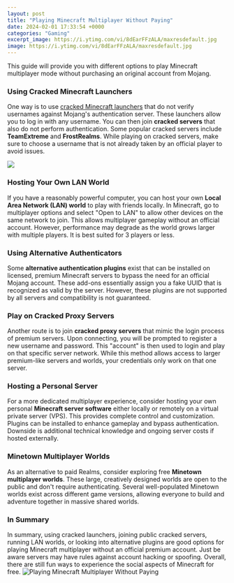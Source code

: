 ```yaml
---
layout: post
title: "Playing Minecraft Multiplayer Without Paying"
date: 2024-02-01 17:33:54 +0000
categories: "Gaming"
excerpt_image: https://i.ytimg.com/vi/8dEarFFzALA/maxresdefault.jpg
image: https://i.ytimg.com/vi/8dEarFFzALA/maxresdefault.jpg
---
```


This guide will provide you with different options to play Minecraft multiplayer mode without purchasing an original account from Mojang.
### Using Cracked Minecraft Launchers
One way is to use [cracked Minecraft launchers](https://store.fi.io.vn/cute-axolotl-funny-i-axolotl-questions-salamander-265/men&) that do not verify usernames against Mojang's authentication server. These launchers allow you to log in with any username. You can then join **cracked servers** that also do not perform authentication. Some popular cracked servers include **TeamExtreme** and **FrostRealms**. While playing on cracked servers, make sure to choose a username that is not already taken by an official player to avoid issues. 

![](https://i.ytimg.com/vi/nSaD2bIS0z4/maxresdefault.jpg)
### Hosting Your Own LAN World
If you have a reasonably powerful computer, you can host your own **Local Area Network (LAN) world** to play with friends locally. In Minecraft, go to multiplayer options and select "Open to LAN" to allow other devices on the same network to join. This allows multiplayer gameplay without an official account. However, performance may degrade as the world grows larger with multiple players. It is best suited for 3 players or less. 
### Using Alternative Authenticators
Some **alternative authentication plugins** exist that can be installed on licensed, premium Minecraft servers to bypass the need for an official Mojang account. These add-ons essentially assign you a fake UUID that is recognized as valid by the server. However, these plugins are not supported by all servers and compatibility is not guaranteed.
### Play on Cracked Proxy Servers  
Another route is to join **cracked proxy servers** that mimic the login process of premium servers. Upon connecting, you will be prompted to register a new username and password. This "account" is then used to login and play on that specific server network. While this method allows access to larger premium-like servers and worlds, your credentials only work on that one server.
### Hosting a Personal Server
For a more dedicated multiplayer experience, consider hosting your own personal **Minecraft server software** either locally or remotely on a virtual private server (VPS). This provides complete control and customization. Plugins can be installed to enhance gameplay and bypass authentication. Downside is additional technical knowledge and ongoing server costs if hosted externally.
### Minetown Multiplayer Worlds
As an alternative to paid Realms, consider exploring free **Minetown multiplayer worlds**. These large, creatively designed worlds are open to the public and don't require authenticating. Several well-populated Minetown worlds exist across different game versions, allowing everyone to build and adventure together in massive shared worlds.
### In Summary 
In summary, using cracked launchers, joining public cracked servers, running LAN worlds, or looking into alternative plugins are good options for playing Minecraft multiplayer without an official premium account. Just be aware servers may have rules against account hacking or spoofing. Overall, there are still fun ways to experience the social aspects of Minecraft for free.
![Playing Minecraft Multiplayer Without Paying](https://i.ytimg.com/vi/8dEarFFzALA/maxresdefault.jpg)